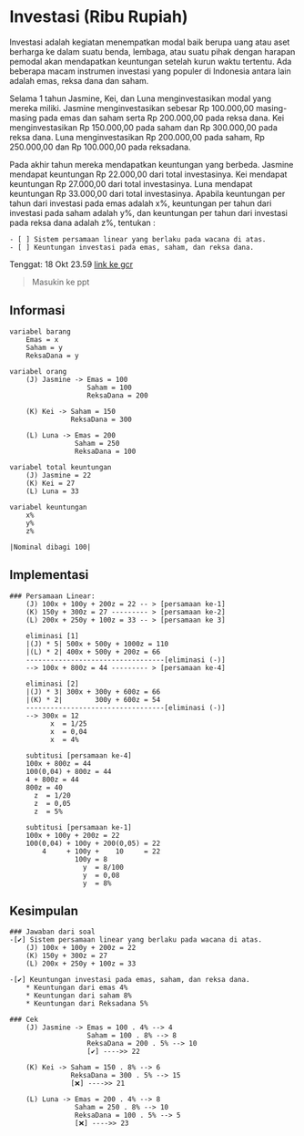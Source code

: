 # Investasi (Ribu Rupiah)                                           

Investasi adalah kegiatan menempatkan modal baik berupa uang atau aset berharga ke dalam suatu benda, lembaga, atau suatu pihak dengan harapan pemodal akan mendapatkan keuntungan setelah kurun waktu tertentu. Ada beberapa macam instrumen investasi yang populer di Indonesia antara lain adalah emas, reksa dana dan saham.

Selama 1 tahun Jasmine, Kei, dan Luna menginvestasikan modal yang mereka miliki. Jasmine menginvestasikan sebesar Rp 100.000,00 masing-masing pada emas dan saham serta Rp 200.000,00 pada reksa dana. Kei menginvestasikan Rp 150.000,00 pada saham dan Rp 300.000,00 pada reksa dana. Luna menginvestasikan Rp 200.000,00 pada saham, Rp 250.000,00 dan Rp 100.000,00 pada reksadana. 

Pada akhir tahun mereka mendapatkan keuntungan yang berbeda. Jasmine mendapat keuntungan Rp 22.000,00 dari total investasinya. Kei mendapat keuntungan Rp 27.000,00 dari total investasinya. Luna mendapat keuntungan Rp 33.000,00 dari total investasinya. Apabila keuntungan per tahun dari investasi pada emas adalah x%, keuntungan per tahun dari investasi pada saham adalah y%, dan keuntungan per tahun dari investasi pada reksa dana adalah z%, tentukan : 

    - [ ] Sistem persamaan linear yang berlaku pada wacana di atas.
    - [ ] Keuntungan investasi pada emas, saham, dan reksa dana.

Tenggat: 18 Okt 23.59
[link ke gcr](https://classroom.google.com/u/0/c/MzczNDIwNzU5NjQ1/a/NDExMDAyNDc1NDI5/details)
> Masukin ke ppt

## Informasi
    variabel barang
        Emas = x
        Saham = y
        ReksaDana = y

    variabel orang
        (J) Jasmine -> Emas = 100
                       Saham = 100
                       ReksaDana = 200

        (K) Kei -> Saham = 150
                   ReksaDana = 300

        (L) Luna -> Emas = 200
                    Saham = 250
                    ReksaDana = 100

    variabel total keuntungan
        (J) Jasmine = 22
        (K) Kei = 27
        (L) Luna = 33

    variabel keuntungan
        x%
        y%
        z%
    
    |Nominal dibagi 100|

## Implementasi
    ### Persamaan Linear:
        (J) 100x + 100y + 200z = 22 -- > [persamaan ke-1]
        (K) 150y + 300z = 27 --------- > [persamaan ke-2]
        (L) 200x + 250y + 100z = 33 -- > [persamaan ke 3]

        eliminasi [1]
        |(J) * 5| 500x + 500y + 1000z = 110
        |(L) * 2| 400x + 500y + 200z = 66
        ----------------------------------[eliminasi (-)]
        --> 100x + 800z = 44 --------- > [persamaan ke-4]

        eliminasi [2]
        |(J) * 3| 300x + 300y + 600z = 66
        |(K) * 2|        300y + 600z = 54
        ----------------------------------[eliminasi (-)]
        --> 300x = 12
              x  = 1/25
              x  = 0,04 
              x  = 4%

        subtitusi [persamaan ke-4]
        100x + 800z = 44
        100(0,04) + 800z = 44
        4 + 800z = 44
        800z = 40
          z  = 1/20 
          z  = 0,05 
          z  = 5%

        subtitusi [persamaan ke-1]  
        100x + 100y + 200z = 22
        100(0,04) + 100y + 200(0,05) = 22
            4     + 100y +    10     = 22
                    100y = 8
                      y  = 8/100
                      y  = 0,08
                      y  = 8%

## Kesimpulan
    ### Jawaban dari soal
    -[✔️] Sistem persamaan linear yang berlaku pada wacana di atas.
        (J) 100x + 100y + 200z = 22
        (K) 150y + 300z = 27
        (L) 200x + 250y + 100z = 33

    -[✔️] Keuntungan investasi pada emas, saham, dan reksa dana.
        * Keuntungan dari emas 4%
        * Keuntungan dari saham 8%
        * Keuntungan dari Reksadana 5%

    ### Cek
        (J) Jasmine -> Emas = 100 . 4% --> 4
                       Saham = 100 . 8% --> 8
                       ReksaDana = 200 . 5% --> 10
                       [✔️] ---->> 22

        (K) Kei -> Saham = 150 . 8% --> 6
                   ReksaDana = 300 . 5% --> 15
                   [❌] ---->> 21

        (L) Luna -> Emas = 200 . 4% --> 8
                    Saham = 250 . 8% --> 10
                    ReksaDana = 100 . 5% --> 5
                    [❌] ---->> 23

<!-- Cek semua -->
